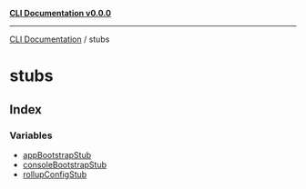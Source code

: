 [**CLI Documentation v0.0.0**](../README.md)

***

[CLI Documentation](../modules.md) / stubs

# stubs

## Index

### Variables

- [appBootstrapStub](variables/appBootstrapStub.md)
- [consoleBootstrapStub](variables/consoleBootstrapStub.md)
- [rollupConfigStub](variables/rollupConfigStub.md)
